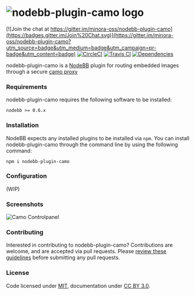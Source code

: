 # <img alt="nodebb-plugin-camo logo" src="https://img.minora.io/banner/github/camo.png" />

[![Join the chat at https://gitter.im/minora-oss/nodebb-plugin-camo](https://badges.gitter.im/Join%20Chat.svg)](https://gitter.im/minora-oss/nodebb-plugin-camo?utm_source=badge&utm_medium=badge&utm_campaign=pr-badge&utm_content=badge)
[![CircleCI](https://img.shields.io/circleci/project/minora-oss/nodebb-plugin-camo.svg?style=flat-square)](https://circleci.com/gh/minora-oss/nodebb-plugin-camo)
[![Travis CI](https://img.shields.io/travis/minora-oss/nodebb-plugin-camo.svg?style=flat-square)](https://travis-ci.org/minora-oss/nodebb-plugin-camo)
[![Dependencies](https://img.shields.io/david/minora-oss/nodebb-plugin-camo.svg?style=flat-square)](https://david-dm.org/minora-oss/nodebb-plugin-camo)

nodebb-plugin-camo is a [NodeBB](https://github.com/NodeBB/NodeBB) plugin for routing embedded images through a secure [camo proxy](https://github.com/atmos/camo)

### Requirements
nodebb-plugin-camo requires the following software to be installed:

`nodebb >= 0.6.x`

### Installation

NodeBB expects any installed plugins to be installed via `npm`.
You can install nodebb-plugin-camo through the command line by using the following command:

```
npm i nodebb-plugin-camo
```

### Configuration

(WIP)

### Screenshots

![Camo Controlpanel](https://puu.sh/nMqgg/4dcb9fc536.png)

### Contributing

Interested in contributing to nodebb-plugin-camo? Contributions are welcome, and are accepted via pull requests. Please [review these guidelines](https://github.com/minora-oss/nodebb-plugin-camo/blob/master/contributing.md) before submitting any pull requests.

### License
Code licensed under [MIT](https://github.com/minora-oss/nodebb-plugin-camo/blob/master/license.md), documentation under [CC BY 3.0](https://creativecommons.org/licenses/by/3.0/).
